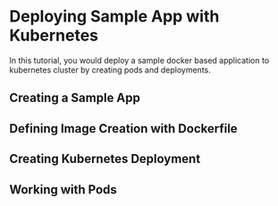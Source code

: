 # Deploying Sample App with Kubernetes

In this tutorial, you would deploy a sample docker based application to kubernetes cluster by creating pods and deployments.


## Creating a Sample App

## Defining Image Creation with Dockerfile

## Creating Kubernetes Deployment

## Working with Pods
